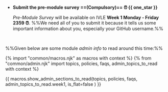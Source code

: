 <div id="additional">

* **Submit the pre-module survey ==(Compulsory)== :alarm_clock: {{ one_star }}**

  _Pre-Module Survey_ will be available on IVLE **Week 1 Monday - Friday 2359 :alarm_clock:**. %%We need all of you to submit it because it tells us some important information about you, especially your GitHub username.%%

<br>

%%Given below are some module _admin info_ to read around this time:%%

</div>

{% import "common/macros.njk" as macros with context %}
{% from "common/admin.njk" import topics, policies, faqs, admin_topics_to_read with context %}

{{ macros.show_admin_sections_to_read(topics, policies, faqs, admin_topics_to_read.week1, is_flat=false ) }}


